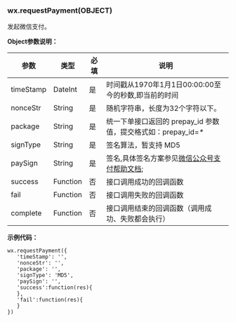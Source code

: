 ### wx.requestPayment\(OBJECT\)

发起微信支付。

**Object参数说明：**

| 参数 | 类型 | 必填 | 说明 |
| --- | --- | --- | --- |
| timeStamp | DateInt | 是 | 时间戳从1970年1月1日00:00:00至今的秒数,即当前的时间 |
| nonceStr | String | 是 | 随机字符串，长度为32个字符以下。 |
| package | String | 是 | 统一下单接口返回的 prepay\_id 参数值，提交格式如：prepay\_id=_\*_ |
| signType | String | 是 | 签名算法，暂支持 MD5 |
| paySign | String | 是 | 签名,具体签名方案参见[微信公众号支付帮助文档](https://pay.weixin.qq.com/wiki/doc/api/jsapi.php?chapter=4_3&t=1476197482337); |
| success | Function | 否 | 接口调用成功的回调函数 |
| fail | Function | 否 | 接口调用失败的回调函数 |
| complete | Function | 否 | 接口调用结束的回调函数（调用成功、失败都会执行） |

**示例代码：**

```
wx.requestPayment({
   'timeStamp': '',
   'nonceStr': '',
   'package': '',
   'signType': 'MD5',
   'paySign': '',
   'success':function(res){
   },
   'fail':function(res){
   }
})
```

